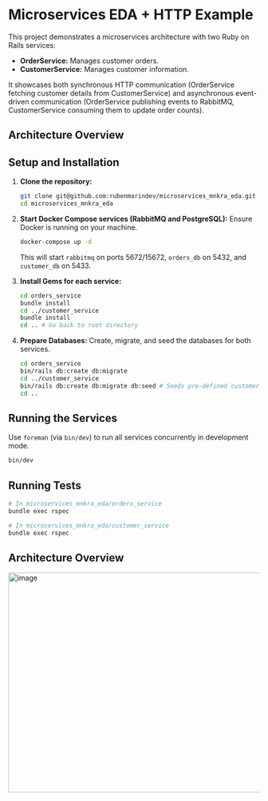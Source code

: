# Microservices EDA + HTTP Example

This project demonstrates a microservices architecture with two Ruby on Rails services:

- **OrderService:** Manages customer orders.
- **CustomerService:** Manages customer information.

It showcases both synchronous HTTP communication (OrderService fetching customer details from CustomerService) and asynchronous event-driven communication (OrderService publishing events to RabbitMQ, CustomerService consuming them to update order counts).

## Architecture Overview


## Setup and Installation

1.  **Clone the repository:**
    ```bash
    git clone git@github.com:rubenmarindev/microservices_mnkra_eda.git
    cd microservices_mnkra_eda
    ```

2.  **Start Docker Compose services (RabbitMQ and PostgreSQL):**
    Ensure Docker is running on your machine.
    ```bash
    docker-compose up -d
    ```
    This will start `rabbitmq` on ports 5672/15672, `orders_db` on 5432, and `customer_db` on 5433.

3.  **Install Gems for each service:**

    ```bash
    cd orders_service
    bundle install
    cd ../customer_service
    bundle install
    cd .. # Go back to root directory
    ```

4.  **Prepare Databases:**
    Create, migrate, and seed the databases for both services.

    ```bash
    cd orders_service
    bin/rails db:create db:migrate
    cd ../customer_service
    bin/rails db:create db:migrate db:seed # Seeds pre-defined customers
    cd ..
    ```

## Running the Services

Use `foreman` (via `bin/dev`) to run all services concurrently in development mode.

```bash
bin/dev
```

## Running Tests

```bash
# In microservices_mnkra_eda/orders_service
bundle exec rspec

# In microservices_mnkra_eda/customer_service
bundle exec rspec
```
## Architecture Overview
<img width="770" height="441" alt="image" src="https://github.com/user-attachments/assets/8b107562-3bc5-4fe9-b54e-c73377220f14" />
